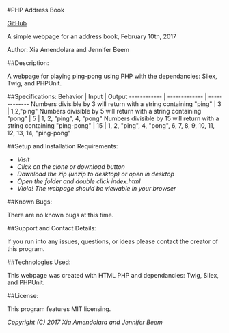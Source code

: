 #PHP Address Book

[GitHub]()


A simple webpage for an address book, February 10th, 2017

Author: Xia Amendolara and Jennifer Beem

##Description:

A webpage for playing ping-pong using PHP with the dependancies: Silex, Twig, and PHPUnit.


##Specifications:
Behavior | Input | Output
------------ | ------------- | -------------
Numbers divisible by 3 will return with a string containing "ping" | 3 | 1,2,"ping"
Numbers divisible by 5 will return with a string containing "pong" | 5 | 1, 2, "ping", 4, "pong"
Numbers divisible by 15 will return with a string containing "ping-pong" | 15 |
1, 2, "ping", 4, "pong", 6, 7, 8, 9, 10, 11, 12, 13, 14, "ping-pong"

##Setup and Installation Requirements:

* _Visit []()_
* _Click on the clone or download button_
* _Download the zip (unzip to desktop) or open in desktop_
* _Open the folder and double click index.html_
* _Viola! The webpage should be viewable in your browser_

##Known Bugs:

There are no known bugs at this time.

##Support and Contact Details:

If you run into any issues, questions, or ideas please contact the creator of this program.

##Technologies Used:

This webpage was created with HTML PHP and dependancies: Twig, Silex, and PHPUnit.

##License:

This program features MIT licensing.

*Copyright (C) 2017 Xia Amendolara and Jennifer Beem*
